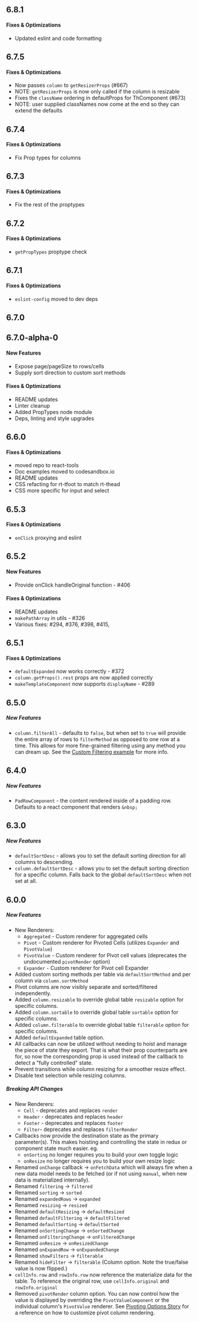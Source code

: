 ## 6.8.1

#### Fixes & Optimizations

* Updated eslint and code formatting

## 6.7.5

#### Fixes & Optimizations

* Now passes `column` to `getResizerProps` (#667)
* NOTE: `getResizerProps` is now only called if the column is resizable
* Fixes the `className` ordering in defaultProps for ThComponent (#673)
* NOTE: user supplied classNames now come at the end so they can extend the defaults

## 6.7.4

#### Fixes & Optimizations

* Fix Prop types for columns

## 6.7.3

#### Fixes & Optimizations

* Fix the rest of the proptypes

## 6.7.2

#### Fixes & Optimizations

* `getPropTypes` proptype check

## 6.7.1

#### Fixes & Optimizations

* `eslint-config` moved to dev deps

## 6.7.0

## 6.7.0-alpha-0

#### New Features

* Expose page/pageSize to rows/cells
* Supply sort direction to custom sort methods

#### Fixes & Optimizations

* README updates
* Linter cleanup
* Added PropTypes node module
* Deps, linting and style upgrades

## 6.6.0

#### Fixes & Optimizations

* moved repo to react-tools
* Doc examples moved to codesandbox.io
* README updates
* CSS refacting for rt-tfoot to match rt-thead
* CSS more specific for input and select

## 6.5.3

#### Fixes & Optimizations

* `onClick` proxying and eslint

## 6.5.2

#### New Features

* Provide onClick handleOriginal function - #406

#### Fixes & Optimizations

* README updates
* `makePathArray` in utils - #326
* Various fixes: #294, #376, #398, #415,

## 6.5.1

#### Fixes & Optimizations

* `defaultExpanded` now works correctly - #372
* `column.getProps().rest` props are now applied correctly
* `makeTemplateComponent` now supports `displayName` - #289

## 6.5.0

##### New Features

* `column.filterAll` - defaults to `false`, but when set to `true` will provide the entire array of rows to `filterMethod` as opposed to one row at a time. This allows for more fine-grained filtering using any method you can dream up. See the [Custom Filtering example](https://react-table.js.org/#/story/custom-filtering) for more info.

## 6.4.0

##### New Features

* `PadRowComponent` - the content rendered inside of a padding row. Defaults to a react component that renders `&nbsp;`

## 6.3.0

##### New Features

* `defaultSortDesc` - allows you to set the default sorting direction for all columns to descending.
* `column.defaultSortDesc` - allows you to set the default sorting direction for a specific column. Falls back to the global `defaultSortDesc` when not set at all.

## 6.0.0

##### New Features

* New Renderers:
  * `Aggregated` - Custom renderer for aggregated cells
  * `Pivot` - Custom renderer for Pivoted Cells (utilizes `Expander` and `PivotValue`)
  * `PivotValue` - Custom renderer for Pivot cell values (deprecates the undocumented `pivotRender` option)
  * `Expander` - Custom renderer for Pivot cell Expander
* Added custom sorting methods per table via `defaultSortMethod` and per column via `column.sortMethod`
* Pivot columns are now visibly separate and sorted/filtered independently.
* Added `column.resizable` to override global table `resizable` option for specific columns.
* Added `column.sortable` to override global table `sortable` option for specific columns.
* Added `column.filterable` to override global table `filterable` option for specific columns.
* Added `defaultExpanded` table option.
* All callbacks can now be utilized without needing to hoist and manage the piece of state they export. That is what their prop counterparts are for, so now the corresponding prop is used instead of the callback to detect a "fully controlled" state.
* Prevent transitions while column resizing for a smoother resize effect.
* Disable text selection while resizing columns.

##### Breaking API Changes

* New Renderers:
  * `Cell` - deprecates and replaces `render`
  * `Header` - deprecates and replaces `header`
  * `Footer` - deprecates and replaces `footer`
  * `Filter`- deprecates and replaces `filterRender`
* Callbacks now provide the destination state as the primary parameter(s). This makes hoisting and controlling the state in redux or component state much easier. eg.
  * `onSorting` no longer requires you to build your own toggle logic
  * `onResize` no longer requires you to build your own resize logic
* Renamed `onChange` callback -> `onFetchData` which will always fire when a new data model needs to be fetched (or if not using `manual`, when new data is materialized internally).
* Renamed `filtering` -> `filtered`
* Renamed `sorting` -> `sorted`
* Renamed `expandedRows` -> `expanded`
* Renamed `resizing` -> `resized`
* Renamed `defaultResizing` -> `defaultResized`
* Renamed `defaultFiltering` -> `defaultFiltered`
* Renamed `defaultSorting` -> `defaultSorted`
* Renamed `onSortingChange` -> `onSortedChange`
* Renamed `onFilteringChange` -> `onFilteredChange`
* Renamed `onResize` -> `onResizedChange`
* Renamed `onExpandRow` -> `onExpandedChange`
* Renamed `showFilters` -> `filterable`
* Renamed `hideFilter` -> `filterable` (Column option. Note the true/false value is now flipped.)
* `cellInfo.row` and `rowInfo.row` now reference the materialize data for the table. To reference the original row, use `cellInfo.original` and `rowInfo.original`
* Removed `pivotRender` column option. You can now control how the value is displayed by overriding the `PivotValueComponent` or the individual column's `PivotValue` renderer. See [Pivoting Options Story](https://react-table.js.org/?selectedKind=2.%20Demos&selectedStory=Pivoting%20Options&full=0&down=1&left=1&panelRight=0&downPanel=kadirahq%2Fstorybook-addon-actions%2Factions-panel) for a reference on how to customize pivot column rendering.
